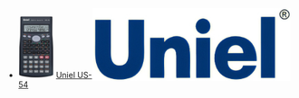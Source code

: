 <img src="../img/uniel" width="350" align=right>

- [<img src="../calculators/Uniel_US-54/render.jpg" height="110">](../calculators/Uniel_US-54/page.md) [Uniel US-54](../calculators/Uniel_US-54/page.md)
